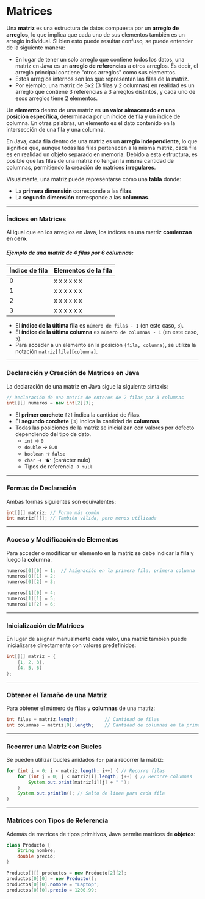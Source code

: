 # Matrices 

Una **matriz** es una estructura de datos compuesta por un **arreglo de arreglos**, lo que implica que cada uno de sus elementos también es un arreglo individual. Si bien esto puede resultar confuso, se puede entender de la siguiente manera:

- En lugar de tener un solo arreglo que contiene todos los datos, una matriz en Java es un **arreglo de referencias** a otros arreglos. Es decir, el arreglo principal contiene "otros arreglos" como sus elementos.
- Estos arreglos internos son los que representan las filas de la matriz.
- Por ejemplo, una matriz de 3x2 (3 filas y 2 columnas) en realidad es un arreglo que contiene 3 referencias a 3 arreglos distintos, y cada uno de esos arreglos tiene 2 elementos.

Un **elemento** dentro de una matriz es **un valor almacenado en una posición específica**, determinada por un índice de fila y un índice de columna. En otras palabras, un elemento es el dato contenido en la intersección de una fila y una columna.

En Java, cada fila dentro de una matriz es un **arreglo independiente**, lo que significa que, aunque todas las filas pertenecen a la misma matriz, cada fila es en realidad un objeto separado en memoria. Debido a esta estructura, es posible que las filas de una matriz no tengan la misma cantidad de columnas, permitiendo la creación de matrices **irregulares**.

Visualmente, una matriz puede representarse como una **tabla** donde:

- La **primera dimensión** corresponde a las **filas**.
- La **segunda dimensión** corresponde a las **columnas**.

---
### Índices en Matrices
Al igual que en los arreglos en Java, los índices en una matriz **comienzan en cero**.

##### Ejemplo de una matriz de 4 filas por 6 columnas:

| Índice de fila | Elementos de la fila |
| -------------- | -------------------- |
| 0              | x x x x x x          |
| 1              | x x x x x x          |
| 2              | x x x x x x          |
| 3              | x x x x x x          |

- El **índice de la última fila** es `número de filas - 1` (en este caso, `3`).
- El **índice de la última columna** es `número de columnas - 1` (en este caso, `5`).
- Para acceder a un elemento en la posición `(fila, columna)`, se utiliza la notación `matriz[fila][columna]`.

---
### Declaración y Creación de Matrices en Java
La declaración de una matriz en Java sigue la siguiente sintaxis:

```java
// Declaración de una matriz de enteros de 2 filas por 3 columnas
int[][] numeros = new int[2][3];
```

- El **primer corchete** `[2]` indica la cantidad de **filas**.
- El **segundo corchete** `[3]` indica la cantidad de **columnas**.
- Todas las posiciones de la matriz se inicializan con valores por defecto dependiendo del tipo de dato.
    - `int` → `0`
    - `double` → `0.0`
    - `boolean` → `false`
    - `char` → `'�'` (carácter nulo)
    - Tipos de referencia → `null`

---
### Formas de Declaración
Ambas formas siguientes son equivalentes:

```java
int[][] matriz; // Forma más común
int matriz[][]; // También válida, pero menos utilizada
```

---
### Acceso y Modificación de Elementos

Para acceder o modificar un elemento en la matriz se debe indicar la **fila** y luego la **columna**.

```java
numeros[0][0] = 1;  // Asignación en la primera fila, primera columna
numeros[0][1] = 2;
numeros[0][2] = 3;

numeros[1][0] = 4;
numeros[1][1] = 5;
numeros[1][2] = 6;
```

---
### Inicialización de Matrices
En lugar de asignar manualmente cada valor, una matriz también puede inicializarse directamente con valores predefinidos:

```java
int[][] matriz = {
    {1, 2, 3},
    {4, 5, 6}
};
```

---
### Obtener el Tamaño de una Matriz
Para obtener el número de **filas** y **columnas** de una matriz:

```java
int filas = matriz.length;          // Cantidad de filas
int columnas = matriz[0].length;    // Cantidad de columnas en la primera fila
```

---
### Recorrer una Matriz con Bucles
Se pueden utilizar bucles anidados `for` para recorrer la matriz:

```java
for (int i = 0; i < matriz.length; i++) { // Recorre filas
    for (int j = 0; j < matriz[i].length; j++) { // Recorre columnas
        System.out.print(matriz[i][j] + " ");
    }
    System.out.println(); // Salto de línea para cada fila
}
```

---
### Matrices con Tipos de Referencia
Además de matrices de tipos primitivos, Java permite matrices de **objetos**:

```java
class Producto {
    String nombre;
    double precio;
}

Producto[][] productos = new Producto[2][2];
productos[0][0] = new Producto();
productos[0][0].nombre = "Laptop";
productos[0][0].precio = 1200.99;
```
